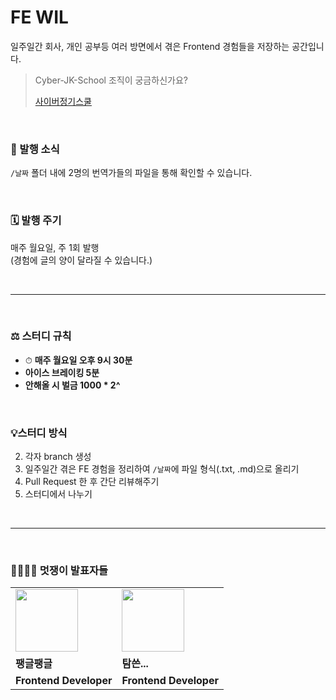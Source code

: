 # FE WIL

일주일간 회사, 개인 공부등 여러 방면에서 겪은 Frontend 경험들을 저장하는 공간입니다.

> Cyber-JK-School 조직이 궁금하신가요?
>
> [사이버정기스쿨](https://somber-paperback-65b.notion.site/fd71a376c8be4ddfa7d84a832db4f37f)

<br/>

### 🚩 발행 소식

`/날짜` 폴더 내에 2명의 번역가들의 파일을 통해 확인할 수 있습니다.

<br/>

### 🗓 발행 주기

매주 월요일, 주 1회 발행
<br/>
(경험에 글의 양이 달라질 수 있습니다.)

<br/>

---

<br/>

### ⚖️ 스터디 규칙

- ⏱ **매주 월요일 오후 9시 30분**
- **아이스 브레이킹 5분**
- **안해올 시 벌금 1000 * 2^**

<br/>

### 💡스터디 방식

2. 각자 branch 생성
3. 일주일간 겪은 FE 경험을 정리하여 `/날짜`에 파일 형식(.txt, .md)으로 올리기
4. Pull Request 한 후 간단 리뷰해주기
5. 스터디에서 나누기

<br/>

---

<br/>

### 👨‍👩‍👧‍👦 멋쟁이 발표자들

<table>
  <tr>
    <td>
        <a href="https://github.com/GeonWooPaeng">
            <img src="https://avatars.githubusercontent.com/u/53526987?v=4" width="100px" />
        </a>
    </td>
    <td>
        <a href="https://github.com/qq8721443">
            <img src="https://avatars.githubusercontent.com/u/61747121?v=4" width="100px" />
        </a>
    </td>
  </tr>
  <tr>
    <td><b>팽글팽글</b></td>
    <td><b>탐쓴...</b></td>
  </tr>
  <tr>
    <td><b>Frontend Developer</b></td>
    <td><b>Frontend Developer</b></td>
  </tr>
</table>
